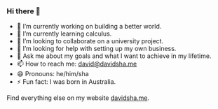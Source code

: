 ### Hi there 👋

- 🔭 I’m currently working on building a better world.
- 🌱 I’m currently learning calculus.
- 👯 I’m looking to collaborate on a university project.
- 🤔 I’m looking for help with setting up my own business.
- 💬 Ask me about my goals and what I want to achieve in my lifetime.
- 📫 How to reach me: david@davidsha.me
- 😄 Pronouns: he/him/sha
- ⚡ Fun fact: I was born in Australia.

Find everything else on my website [davidsha.me](https://davidsha.me).
